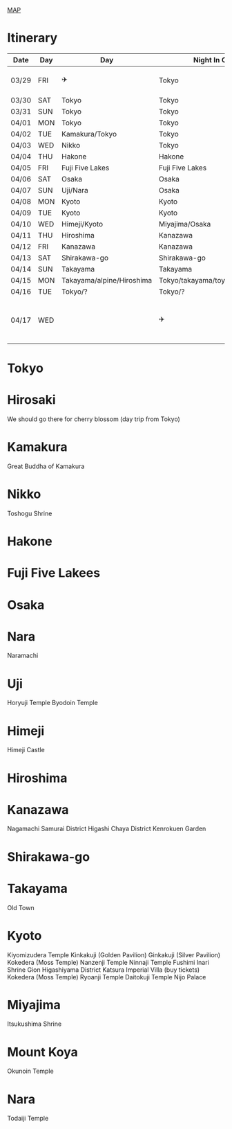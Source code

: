 [MAP](https://www.google.com/maps/d/embed?mid=1GqcsMsJTb3JPUCn7sbIqKMuthIuCuJ0s)

# Itinerary

|  Date | Day   |Day                  |Night In City   |Plan                                                | Accomodations|
|-------|-------|---------------------|----------------|----------------------------------------------------|--------------|
|03/29  |FRI    |✈️                   |Tokyo            |Arrive 15:30 - chill                               |Booked        | 
|03/30  |SAT    |Tokyo                |Tokyo           |                                                    |Booked        | 
|03/31  |SUN    |Tokyo                |Tokyo           |                                                    |Booked        | 
|04/01  |MON    |Tokyo                |Tokyo           |                                                    |Booked        | 
|04/02  |TUE    |Kamakura/Tokyo       |Tokyo           |                                                    |Booked        | 
|04/03  |WED    |Nikko                |Tokyo           |                                                    |Booked        | 
|04/04  |THU    |Hakone               |Hakone          |                                                    |Booked        | 
|04/05  |FRI    |Fuji Five Lakes      |Fuji Five Lakes |                                                    |Booked        |
|04/06  |SAT    |Osaka                |Osaka           |                                                    |Booked        |
|04/07  |SUN    |Uji/Nara             |Osaka           |                                                    |Booked        |
|04/08  |MON    |Kyoto                |Kyoto           |                                                    |Booked        |
|04/09  |TUE    |Kyoto                |Kyoto           |                                                    |Booked        |
|04/10  |WED    |Himeji/Kyoto         |Miyajima/Osaka  |                                                    |Booked        | 
|04/11  |THU    |Hiroshima            |Kanazawa        |                                                    |Booked        |
|04/12  |FRI    |Kanazawa             |Kanazawa        |                                                    |Booked        |
|04/13  |SAT    |Shirakawa-go         |Shirakawa-go    |                                                    |Booked        | 
|04/14  |SUN    |Takayama             |Takayama        |                                                    |Booked        | 
|04/15  |MON    |Takayama/alpine/Hiroshima|Tokyo/takayama/toyama/miyajima|                                  |Booked        | 
|04/16  |TUE    |Tokyo/?                |Tokyo/?        |                                                   |Booked        | 
|04/17  |WED    |                     |✈️              |Leave for airport in the morning                    |Booked        | 


# Tokyo

# Hirosaki
We should go there for cherry blossom (day trip from Tokyo)

# Kamakura
Great Buddha of Kamakura

# Nikko
Toshogu Shrine

# Hakone
# Fuji Five Lakees
# Osaka

# Nara
Naramachi

# Uji
Horyuji Temple
Byodoin Temple


# Himeji
Himeji Castle

# Hiroshima

# Kanazawa
Nagamachi Samurai District
Higashi Chaya District
Kenrokuen Garden



# Shirakawa-go

# Takayama
Old Town

# Kyoto
Kiyomizudera Temple
Kinkakuji (Golden Pavilion)
Ginkakuji (Silver Pavilion)
Kokedera (Moss Temple)
Nanzenji Temple
Ninnaji Temple
Fushimi Inari Shrine
Gion
Higashiyama District
Katsura Imperial Villa (buy tickets)
Kokedera (Moss Temple)
Ryoanji Temple
Daitokuji Temple
Nijo Palace




# Miyajima
Itsukushima Shrine







# Mount Koya
Okunoin Temple



# Nara
Todaiji Temple
